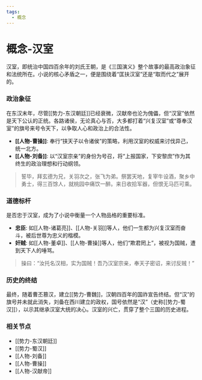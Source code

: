```yaml
---
tags:
  - 概念
---
```

# 概念-汉室

汉室，即统治中国四百余年的刘氏王朝，是《三国演义》整个故事的最高政治象征和法统所在。小说的核心矛盾之一，便是围绕着“匡扶汉室”还是“取而代之”展开的。

### 政治象征

在东汉末年，尽管[[势力-东汉朝廷]]已经衰微，汉献帝也沦为傀儡，但“汉室”依然是天下公认的正统。各路诸侯，无论真心与否，大多都打着“兴复汉室”或“尊奉汉室”的旗号来号令天下，以争取人心和政治上的合法性。

*   **[[人物-曹操]]**: 奉行“挟天子以令诸侯”的策略，利用汉室的权威来讨伐异己，统一北方。
*   **[[人物-刘备]]**: 以“汉室宗亲”的身份为号召，将“上报国家，下安黎庶”作为其终生的政治理想和行动纲领。

> 誓毕，拜玄德为兄，关羽次之，张飞为弟。祭罢天地，复宰牛设酒，聚乡中勇士，得三百馀人，就桃园中痛饮一醉。来日收拾军器，但恨无马匹可乘。

### 道德标杆

是否忠于汉室，成为了小说中衡量一个人物品格的重要标准。

*   **忠臣**: 如[[人物-诸葛亮]]、[[人物-关羽]]等人，他们一生都为兴复汉室而奋斗，被后世尊为忠义的楷模。
*   **奸贼**: 如[[人物-董卓]]、[[人物-曹操]]等人，他们“欺君罔上”，被视为国贼，遭到天下人的唾骂。

> 操曰：“汝托名汉相，实为国贼！吾乃汉室宗亲，奉天子密诏，来讨反贼！”

### 历史的终结

最终，随着曹丕篡汉，建立[[势力-曹魏]]，汉朝四百年的国祚宣告终结。但“汉”的旗号并未就此消失，刘备在西川建立的政权，国号依然是“汉”（史称[[势力-蜀汉]]），以示其继承汉室大统的决心。汉室的兴亡，贯穿了整个三国的历史进程。

### 相关节点
- [[势力-东汉朝廷]]
- [[势力-蜀汉]]
- [[人物-刘备]]
- [[人物-曹操]]
- [[人物-汉献帝]]
